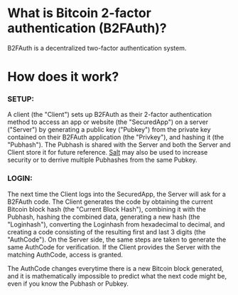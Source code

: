 What is Bitcoin 2-factor authentication (B2FAuth)?
==================================================
B2FAuth is a decentralized two-factor authentication system.

How does it work?
==================================================
### SETUP:
A client (the "Client") sets up B2FAuth as their 2-factor authentication method to access an app or website (the "SecuredApp") on a server ("Server") by generating a public key ("Pubkey") from the private key contained on their B2FAuth application (the "Privkey"), and hashing it (the "Pubhash").  The Pubhash is shared with the Server and both the Server and Client store it for future reference. [Salt](https://en.wikipedia.org/wiki/Salt_(cryptography)) may also be used to increase security or to derrive multiple Pubhashes from the same Pubkey.  

### LOGIN:
The next time the Client logs into the SecuredApp, the Server will ask for a B2FAuth code.  The Client generates the code by obtaining the current Bitcoin block hash (the "Current Block Hash"), combining it with the Pubhash, hashing the combined data, generating a new hash (the "Loginhash"), converting the Loginhash from hexadecimal to decimal, and creating a code consisting of the resulting first and last 3 digits (the "AuthCode").  On the Server side, the same steps are taken to generate the same AuthCode for verification.  If the Client provides the Server with the matching AuthCode, access is granted.  

The AuthCode changes everytime there is a new Bitcoin block generated, and it is mathematically impossible to predict what the next code might be, even if you know the Pubhash or Pubkey.  
